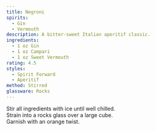 ```yaml
---
title: Negroni
spirits:
  - Gin
  - Vermouth
description: A bitter-sweet Italian aperitif classic.
ingredients:
  - 1 oz Gin
  - 1 oz Campari
  - 1 oz Sweet Vermouth
rating: 4.5
styles:
  - Spirit Forward
  - Aperitif
method: Stirred
glassware: Rocks
---
```


Stir all ingredients with ice until well chilled.  
Strain into a rocks glass over a large cube.  
Garnish with an orange twist.
